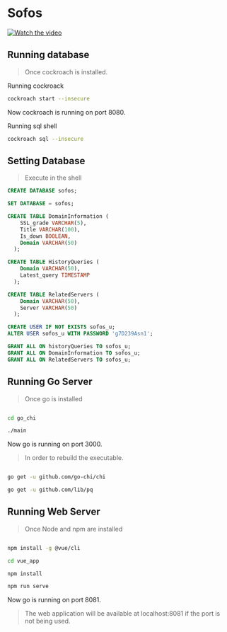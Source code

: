 # Sofos

[![Watch the video](https://i.ibb.co/NyLnxj4/Untitled-design.png)](https://www.youtube.com/watch?v=qmxDSp5-WMk)

## Running database

> Once cockroach is installed.

Running cockroack
```bash
cockroach start --insecure  
```

Now cockroach is running on port 8080.

Running sql shell
```bash
cockroach sql --insecure
```

## Setting Database

> Execute in the shell


```sql
CREATE DATABASE sofos;
```

```sql
SET DATABASE = sofos;
```


```sql
CREATE TABLE DomainInformation (
    SSL_grade VARCHAR(5),
    Title VARCHAR(100),
    Is_down BOOLEAN,
    Domain VARCHAR(50)
  );
```

```sql
CREATE TABLE HistoryQueries (
    Domain VARCHAR(50),
    Latest_query TIMESTAMP
  );
```

```sql
CREATE TABLE RelatedServers (
    Domain VARCHAR(50),
    Server VARCHAR(50)
  );
```

```sql
CREATE USER IF NOT EXISTS sofos_u;
ALTER USER sofos_u WITH PASSWORD 'g7D239Asn1';
```


```sql
GRANT ALL ON historyQueries TO sofos_u;
GRANT ALL ON DomainInformation TO sofos_u;
GRANT ALL ON RelatedServers TO sofos_u;
```

## Running Go Server

>  Once go is installed

```bash

cd go_chi

./main

```
Now go is running on port 3000.


> In order to rebuild the executable.

```bash

go get -u github.com/go-chi/chi

go get -u github.com/lib/pq

```


## Running Web Server

>  Once Node and npm are installed


```bash

npm install -g @vue/cli

cd vue_app

npm install

npm run serve
```

Now go is running on port 8081.


> The web application will be available at localhost:8081 if the port is not being used.
